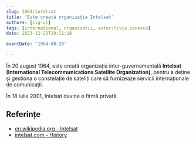 ```yaml
---
slug: 1964/intelsat
title: 'Este creată organizația Intelsat'
authors: [ilg-ul]
tags: [international, organizatii, autor:liviu.ionescu]
date: 2023-12-22T19:11:18

eventDate: '1964-08-20'

---
```


În 20 august 1964, este creată organizația inter-guvernamentală
**Intelsat (International Telecommunications Satellite Organization)**,
pentru a deține și gestiona o constelație de sateliți
care să furnizeaze servicii internaționale de comunicații.

<!-- truncate -->

În 18 iulie 2001, Intelsat devine o firmă privată.

## Referințe

- [en.wikipedia.org - Intelsat](https://en.wikipedia.org/wiki/Intelsat)
- [intelsat.com - History](https://www.intelsat.com/intelsat-history/)
